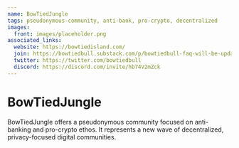 ```yaml
---
name: BowTiedJungle
tags: pseudonymous-community, anti-bank, pro-crypto, decentralized
images:
  front: images/placeholder.png
associated_links:
  website: https://bowtiedisland.com/
  join: https://bowtiedbull.substack.com/p/bowtiedbull-faq-will-be-updated-over
  twitter: https://twitter.com/bowtiedbull
  discord: https://discord.com/invite/hb74V2mZck
---
```


# BowTiedJungle

BowTiedJungle offers a pseudonymous community focused on anti-banking and pro-crypto ethos. It represents a new wave of decentralized, privacy-focused digital communities.